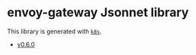 # envoy-gateway Jsonnet library

This library is generated with [`k8s`](https://github.com/jsonnet-libs/k8s).

- [v0.6.0](v0.6.0/README.md)
